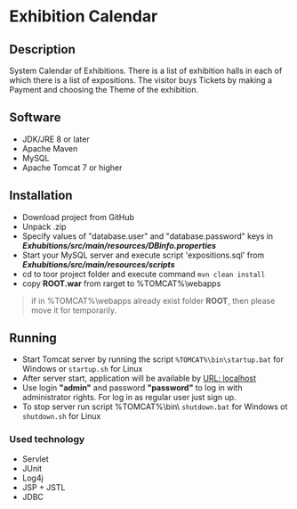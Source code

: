 # Exhibition Calendar

## Description

System Calendar of Exhibitions. There is a list of exhibition halls in each of which there is a list of expositions. The visitor buys Tickets by making a Payment and choosing the Theme of the exhibition.

## Software

* JDK/JRE 8 or later
* Apache Maven
* MySQL 
* Apache Tomcat 7 or higher

## Installation

* Download project from GitHub
* Unpack .zip
* Specify values of "database.user" and "database.password" keys in ***Exhubitions/src/main/resources/DBinfo.properties***
* Start your MySQL server and execute script 'expositions.sql' from ***Exhubitions/src/main/resources/scripts***
* cd to toor project folder and execute command `mvn clean install`
* copy **ROOT.war** from rarget to %TOMCAT%\webapps 
>if in %TOMCAT%\webapps  already exist folder **ROOT**, then please move it for temporarily.

## Running

* Start Tomcat server by running the script `%TOMCAT%\bin\startup.bat` for Windows or `startup.sh` for Linux
* After server start, application will be available by [URL: localhost](http://localhost:8080)
* Use login **"admin"** and password **"password"** to log in with administrator rights. For log in as regular user just sign up.
* To stop server run script %TOMCAT%\bin\ `shutdown.bat` for Windows ot `shutdown.sh` for Linux 

### Used technology
* Servlet 
* JUnit
* Log4j
* JSP + JSTL
* JDBC 

